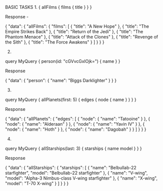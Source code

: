 BASIC TASKS
1. 
{
  allFilms {
    films {
      title
    }
  }
}

Response - 

{
  "data": {
    "allFilms": {
      "films": [
        {
          "title": "A New Hope"
        },
        {
          "title": "The Empire Strikes Back"
        },
        {
          "title": "Return of the Jedi"
        },
        {
          "title": "The Phantom Menace"
        },
        {
          "title": "Attack of the Clones"
        },
        {
          "title": "Revenge of the Sith"
        },
        {
          "title": "The Force Awakens"
        }
      ]
    }
  }
}

2. 
query MyQuery {
  person(id: "cGVvcGxlOjk=") {
    name
  }
}

Response 

{
  "data": {
    "person": {
      "name": "Biggs Darklighter"
    }
  }
}

3. 
query MyQuery {
  allPlanets(first: 5) {
    edges {
      node {
        name
      }
    }
  }
}

Response

{
  "data": {
    "allPlanets": {
      "edges": [
        {
          "node": {
            "name": "Tatooine"
          }
        },
        {
          "node": {
            "name": "Alderaan"
          }
        },
        {
          "node": {
            "name": "Yavin IV"
          }
        },
        {
          "node": {
            "name": "Hoth"
          }
        },
        {
          "node": {
            "name": "Dagobah"
          }
        }
      ]
    }
  }
}

4. 
query MyQuery {
  allStarships(last: 3) {
    starships {
      name
      model
    }
  }
}

Response 

{
  "data": {
    "allStarships": {
      "starships": [
        {
          "name": "Belbullab-22 starfighter",
          "model": "Belbullab-22 starfighter"
        },
        {
          "name": "V-wing",
          "model": "Alpha-3 Nimbus-class V-wing starfighter"
        },
        {
          "name": "X-wing",
          "model": "T-70 X-wing"
        }
      ]
    }
  }
}

